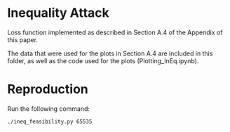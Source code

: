 # Inequality Attack

Loss function implemented as described in Section A.4 of the Appendix of this paper.

The data that were used for the plots in Section A.4 are included in this folder, as well as the code used for the plots (Plotting_InEq.ipynb).

# Reproduction

Run the following command:

```
./ineq_feasibility.py 65535
```